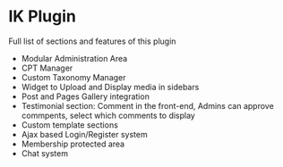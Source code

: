 # IK Plugin

Full list of sections and features of this plugin

* Modular Administration Area
* CPT Manager
* Custom Taxonomy Manager
* Widget to Upload and Display media in sidebars
* Post and Pages Gallery integration
* Testimonial section: Comment in the front-end, Admins can approve commpents, select which comments to display
* Custom template sections
* Ajax based Login/Register system
* Membership protected area
* Chat system

